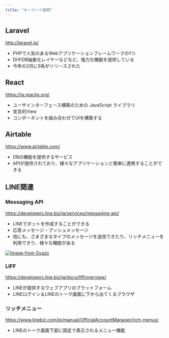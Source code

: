 ```yaml
---
title: "キーワード説明"
---
```


## Laravel

http://laravel.jp/

- PHPで人気のあるWebアプリケーションフレームワークの1つ
- DIやDB抽象化レイヤーなどなど、強力な機能を提供している
- 今年の2月に9系がリリースされた

## React

https://ja.reactjs.org/

- ユーザインターフェース構築のための JavaScript ライブラリ
- 宣言的View
- コンポーネントを組み合わせてUIを構築する

## Airtable

https://www.airtable.com/

- DBの機能を提供するサービス
- APIが提供されており、様々なアプリケーションと簡単に連携することができる

## LINE関連

### Messaging API

https://developers.line.biz/ja/services/messaging-api/

- LINEでボットを作成することができる
- 応答メッセージ・プッシュメッセージ
- 他にも、さまざまなタイプのメッセージを送信できたり、リッチメニューを利用できり、様々な機能がある

[![Image from Gyazo](https://i.gyazo.com/f40bffbbd112bf32826647328f6ffcc9.png)](https://gyazo.com/f40bffbbd112bf32826647328f6ffcc9)

### LIFF

https://developers.line.biz/ja/docs/liff/overview/

- LINEが提供するウェブアプリのプラットフォーム
- LINEログイン＆LINEのトーク画面に下から出てくるブラウザ

### リッチメニュー

https://www.linebiz.com/jp/manual/OfficialAccountManager/rich-menus/

- LINEのトーク画面下部に固定で表示されるメニュー機能
